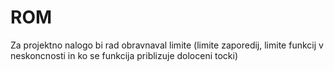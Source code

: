 # ROM
Za projektno nalogo bi rad obravnaval limite
(limite zaporedij, limite funkcij v neskoncnosti
 in ko se funkcija priblizuje doloceni tocki)
